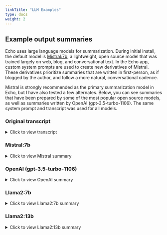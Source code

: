 ```yaml
---
linkTitle: "LLM Examples"
type: docs
weight: 2
---
```

## Example output summaries
Echo uses large language models for summarization. During initial install, the default model is [Mistral:7b](https://ollama.com/library/mistral), a lightweight, open source model that was trained largely on web, blog, and conversational text. In the Echo app, custom system prompts are used to create new derivatives of Mistral. These derivatives prioritize summaries that are written in first-person, as if blogged by the author, and follow a more natural, conversational cadence.

Mistral is strongly recommended as the primary summarization model in Echo, but I have also tested a few alternates. Below, you can see summaries that have been prepared by some of the most popular open source models, as well as summaries written by OpenAI (gpt-3.5-turbo-1106). The same system prompt and transcript was used for all models.

### Original transcript
<details>
<summary>Click to view transcript</summary>

**Detected Language:** en (confidence 1.00)

**[00:02 -> 00:43]** I've made good progress the last 24 hours on cleaning up the large language model scribe app. So at this point, it looks good. From a technical perspective, it's got everything I want it to have. I spent a lot of time polishing the output format files. Basically, I wanted the daily to always be in a strict format to have keynotes. And then I realized I wanted the weekly to have the same thing. So the weekly now also looks very similar to the daily. In fact, they share almost the same model file. And they share very similar formatting and structure in the output.

**[00:44 -> 01:52]** The monthly now also correctly summarizes just the simple paragraph text format of the weeklies. So it yields actually a different format than the other two. It gives a two to three sentence sort of high level overview. Of activities over the month. And then it starts breaking down into highlights, kind of key highlights and progress and development, as well as a reflection section that focuses on like answering a couple different questions. What worked well, what didn't work well, what surprised me, et cetera. And then there's a final section on next steps. And again, all of those are bulleted. So it's actually less of a formatted, like freeform writing style as much as it is. Like this is a list of things. That were accomplished that need to be accomplished and that I learned, I think that's good because the next significant development app, I'm going to be like working towards not immediately is a publisher, right? It's a, something that actually takes those monthlies and ingest them in ways that are like, Hey, how do I tell a story?

**[01:53 -> 03:06]** What? Yeah. How, how would I tell a story? And so it's okay if those aren't like totally formalized the exact same way. I also spent a lot of time working on polish, right? When I tag, when I tag stuff, now tags only read the summaries. They don't necessarily read the keynotes. There are too many tags that are being applied. I changed it such that the configuration file now contains basically everything that you'd want in the controller. So not only the file folders for exporting and for watching, but also the different parameters. So all of the different parameters that are being applied to the models, the models themselves have different initial and final prompts based off of like, sorry, not initial finals. It's chunk based prompts versus final prompts for how the models work. They chunk the large texts into the smaller pieces and analyze them and then provide little summaries of the individual texts. And then there's a final summary that looks at all of those little ones and puts it together. So. Those are all now captured. additional quality of life elements that I've worked on. So for instance, one of them is on,

**[03:09 -> 03:33]** it's basically like a prep for readiness check. It checks whether or not the configuration file is set up correctly, and that the user has actually set destination files for watching for audio logs, for output of the, like for archiving logs, for where you want the outputs to go. And what it does is it forces the user during first time startup to run this setup configuration.

**[03:35 -> 03:51]** If you don't run it, all of the different functions that I've built are grayed out. You cannot select them, they do not work. And so you have to set up the configuration file and it has to be valid before any of those activities are functional, which I think is really smart because it's, it proofs it somewhat.

**[03:53 -> 04:27]** I think that's important for like easy deployment and setup. I also have been working on some initial scripting to do first time setups. So out of the box, like which programs do you need to run? They're little bat files that script through command line and basically make sure that the user has an appropriate suite of dependencies. They've got Python, they've got faster whisper, that they've got CUDA enabled, that they're running the right kind of GPU.

**[04:28 -> 04:53]** So you can go through all that and check to make sure that they're installed. And if they're not installed, install them. And then finally, there's going to be just a little run.bat file that is actually gonna launch these virtual environments for the user and then kick off the app. And so if the user does wanna run the app, like on a schedule or in the background, they should just have to click that run.bat and everything is taken care of.

**[04:56 -> 05:03]** Oh, in addition to that, the setup, the setup also includes the preparation of custom LLM models.

**[05:05 -> 05:23]** So I've prepared a couple of different model files and a couple of different custom models that will automatically be created and generated as part of the setup. So again, they're automatically labeled correctly, they're given the right names and that it automatically works with the script in the way that I want it to work. So that all looks good.

**[05:24 -> 05:37]** I'm sure I'm forgetting more little nuances of things and I'm gonna return to that as well. So you can see that it's cleaned up, it's all done and polished. I changed a lot yesterday to make it really clean and polished.

**[05:40 -> 05:52]** I think, what else did I do? I also add the ability to delete entries. So I built in a little toolkit. It's mostly for development, but it's also, it's a nice utility.

**[05:53 -> 07:17]** So the tools are like delete all summaries, delete all transcripts, delete both. start the app. If the configuration file changes while the app is running, if you click the little option that says setup configuration, that prompts you graphically to set the right folder files via GUI. And then after you finish setting it, it says, okay, great, set correctly, the app is now restarting. And it restarts the app, which refreshes the configuration file and make sure that the new values took. And so that's, yeah, those are all little quality of life changes that I made, which I think are worthwhile. Next up is, I don't know if QA is the right description, but basically assuring that it starts up well on a fresh machine. And so I'm in the process of downloading VirtualBox or Windows Sandbox and basically building new environments on new virtual machines to make sure that it sets up correctly the first time. And it's going to be a little painful, I think, and tedious to get this bug free and working. But it is one of the important steps. It'll basically, the user will go through a README file and then basically double click setup and then double click run. And that should be as a goal, like, as difficult as it gets.

**[07:20 -> 07:46]** As also part of the next steps, I will have to document the setup procedures. So I talked about doing written documentation to describe not only how the app functions, like a flow chart, but also a setup how-to guide, like a very, very simple go to this link, down to this link, go to this link, down to this thing, run the setup, run the bat, go. And that should be it, but I'm sure there's always something that I'm surprised by.

**[07:54 -> 08:31]** Yeah, I think all those setups are going to be important for getting right. Oh, yeah, in addition to paperwork, I also want a video of this. I personally think it's very helpful and nice polish when the developer offers a video instruction of how to install and make sure it works, common troubleshooting problems, etc. So I'll probably record a video for getting this up and running once I work out all the kinks, again, from a virtual machine, like brand new, what do you do, how do you set it up? That'll be nice, I think. It may also be worthwhile, producing a small video on how it works. Again, like a, not quite a vlog. But

**[08:33 -> 09:23]** in a similar format, right, this is functionally how it was designed, this is how it generally works, etc. It's a bit more self promotiony, but it's not a bad thing. I'm debating on spending a little bit of time today refactoring the actual technical side of it. So cleaning up the code base, a lot of it is reused code. and doesn't necessarily need to be duplicated in multiple places, it doesn't really matter because frankly nobody's going to be digging through the code anyway. They're going to be simple non-power users and this is more for like if somebody goes into the code and looks it looks a little dumb. For instance, I have like two different ways of chunking text and that's unnecessary or I'm inconsistent with formatting on naming or commenting and just I can clean those up but that's all final polish. What else?

**[09:28 -> 10:00]** Oh yeah, I wanted to go through and prepare as part of that how to not the how to guide but like how it works guide some technical values basically like this is these are a number of files total audio length takes what time to transcribe with faster whisper large model three large model two large model one and give representative examples of what it produces.

**[10:02 -> 10:33]** In general, I think it does make sense I have a little folder as part of this downloadable zip of test files. So test audio logs and this is what the output should be generally to make sure that things are working correctly. I think that's that's nice as well. They don't have to necessarily record their own they can see what it looks like. I'm also debating on adding it's not required but from a technical tool set like a tool that's dedicated to data. So it's like it tells you

**[10:36 -> 10:42]** how many hours of the program was initiated, how many hours of audio has been analyzed,

**[10:44 -> 10:47]** how many words of text have been written, how many different dev logs have been written,

**[10:49 -> 10:54]** estimated time saved. That's a little trickier because every read to different speed.

**[10:56 -> 11:05]** Just like statistics. I think that would be kind of nice. I personally like those like total word count is x total time saved. Given a given like given a particular word count is y.

**[11:06 -> 11:39]** That's always just fun. I can probably think of a million things of doing that. How many different tags have been applied? Yeah, etc. How many months does this cover? How many times has the program been run just like counters, but it's not critical. Okay, I think that's everything. It's a lot on the to do list. Today, I think my goal is to just get through qa testing. If I can get farther, great. But that's the that's the priority.

</details>

### Mistral:7b
<details>
<summary>Click to view Mistral summary</summary>

#### Summary
Over the past day or so, I've been fine-tuning my language model scribe app. From a technical standpoint, it now includes all the features I desired. The last few days were spent polishing output format files, standardizing daily and weekly summaries to share similar structures, while monthly summaries offer a high-level overview of activities over the month.

I made improvements to the app's appearance, too, by having tags now only read the summaries instead of keynotes due to excessive tagging earlier on. I adjusted the configuration file to include everything you'd want in the controller, such as folders for exporting and watching, different parameters for models, and initial/final prompts based on the model type.

Other quality-of-life improvements include a readiness check for the configuration file, scripts to install dependencies like Python, Faster Whisper, CUDA, virtual environment setup, and a toolkit to delete entries during development.

Next up is testing the app on a fresh machine, creating written documentation and a video instruction for easy installation and troubleshooting. Although it'll be tedious, I believe it's an essential step toward ensuring a smooth user experience. I'm also planning to create a short video showcasing the app's functionality.

I spent today working on polishing and documentation tasks for my transcription tool. I addressed some inconsistencies in the code that needed fixing - duplicate chunking methods, inconsistent formatting, you name it. I compiled a 'how it works' guide for the tool, including technical values like total audio length, transcription times with different models, examples of output to ensure everything functions correctly.

I also thought about adding analytical metrics to the tool, such as hours initiated, analyzed audio, written text, different devlogs, estimated time saved, word count. However, calculating time saved is tricky since everyone reads at a different speed. I'm still deciding whether to include these additional metrics, but they'd provide valuable information for users.

#### Key notes
##### Decisions & Observations
- Decided to structure the app's output formats for daily, weekly, and monthly summaries with a focus on ease of reading and understanding.
- Implemented a prep for readiness check to ensure the configuration file is set up correctly before any functions become operational.
- Developed initial scripting for first-time setups, ensuring users have necessary dependencies and virtual environments.
- Prepared custom LLM models as part of the setup process.
- Decided to clean up inconsistencies in code formatting and naming
- Added tools for deleting entries in the app, primarily for development purposes but also as a utility.
- Priority for today is QA testing, with the goal of getting through it; further progress will depend on available time.
##### Issues & Next Steps
- Planning to document the setup procedures with both written and video instructions.
- Considering refactoring the technical side of the codebase to improve efficiency and organization.
- Will create a technical guide for the project, including details about file count, audio length, transcribe time with different models, and representative examples of output
- Considering adding additional features to the tool set, such as tracking hours of program initiated, analyzed audio, written text, and estimated time saved, but acknowledges these might be tricky due to variable read speeds
- Ensuring the app starts up correctly on a fresh machine by testing it in new virtual environments.
- Thinking about including counters for words count, different tags applied, months covered, and number of times the program has been run, although these are not critical
</details>

### OpenAI (gpt-3.5-turbo-1106)
<details>
<summary>Click to view OpenAI summary</summary>

#### Summary
Over the past day, I've been deep in refining the output format for the large language model scribe app. The technical aspects are shaping up well, and I've dedicated significant time to ensuring that the daily, weekly, and monthly summaries all follow a consistent format with keynotes. The monthly summary now provides a high-level overview of activities, followed by key highlights, progress, and a reflection section. I've also been streamlining the user experience by refining the tagging system and configuration file, and I've added a readiness check during the first-time setup to ensure the configuration file is valid before the app's functions become accessible.

In addition, I've scripted the first-time setups to ensure users have all the necessary dependencies installed, including programs like Python, FastAPI, and CUDA. I've also prepared custom LLM models as part of the setup process. To enhance usability, I've incorporated the ability to delete entries and restart the app if the configuration file changes while the app is running, aiming to make the user experience smoother.

Looking ahead, my focus will shift to quality assurance, ensuring the app starts up smoothly on a fresh machine. This will involve thorough testing on new virtual machines to guarantee a seamless setup process. I also plan to document the setup procedures and consider creating instructional videos to guide users through installation and troubleshooting. Additionally, I'm contemplating refactoring the technical side of the app to clean up the code base, although this may not be a top priority as most users won't be digging through the code.

During today's review of the code, I noticed a few areas that need cleaning up, such as inconsistent formatting on naming and unnecessary duplication in text chunking. It's all part of the final polish, but definitely worth addressing. I also worked on preparing a guide to explain how the system works, including technical values and representative examples of output. I'm considering including a folder of test files in the downloadable zip, so users can see what the output should look like and ensure everything is working correctly. Additionally, I'm thinking about adding a dedicated data tool to track stats like the number of files analyzed, hours of audio processed, and words written. Estimating time saved due to different reading speeds is a bit tricky, but I believe it could be a valuable addition. My main goal for today is to focus on QA testing, and if I can make further progress, that's a bonus.

#### Key notes
##### Decisions & Observations
- Decided to create a strict format for daily and weekly outputs, with the weekly output now resembling the daily format.
- Decided to clean up code by removing unnecessary duplicate text chunking methods and ensuring consistent formatting and commenting for final polish.
- Priority is to focus on QA testing today, with the goal of making progress beyond that if possible.
##### Issues & Next Steps
- Needs to resolve the issue of tags only reading the summaries and not the keynotes.
- Will explore setting up a readiness check to ensure the configuration file is correctly set up before any app functions can be used.
- Plans to conduct initial scripting for first-time setups to ensure all necessary dependencies are installed.
- Next steps include testing the app on a fresh machine and documenting the setup procedures, including written documentation and a video tutorial for installation and troubleshooting.
- Needs to prepare a guide on how the program works, including technical values such as total audio length, transcription times with different models, and representative output examples.
- Will explore the addition of a dedicated tool for tracking data analysis metrics, such as files analyzed, audio hours transcribed, word count, and time saved, to enhance technical insights and statistics.
</details>

### Llama2:7b
<details>
<summary>Click to view Llama2:7b summary</summary>

#### Summary
Hey there! So, yesterday was a productive day. I spent most of my time cleaning up the large language model scribe app, and it's looking good now. Technically, everything is in order, and the output format files are polished. I updated the monthly summaries to provide a more streamlined overview of activities throughout the month, highlighting what worked well, what didn't, and what I learned.

I also spent time refining the auto-pathing system in Blender. I added variation logic to make it more organic, especially near slopes. However, there are still some edge cases where the system breaks down. I plan to test it further with a bigger environment next. Additionally, I scripted initial virtual environment setup through command line using bat files to ensure the user has the appropriate dependencies installed, such as Python and CUDA. The run.bat file will launch these virtual environments and kick off the app if needed.

To improve the setup process further, I want to create custom LLM models and include them in the setup. These models will be automatically labeled and given the right names to work seamlessly with the script. I also considered refactoring the technical side of the project, cleaning up the code base, and consolidating redundant code.

Today, my goal is to get through QA testing and see if I can make further progress. I'm thinking about documenting the setup procedures to ensure a smooth first-time setup experience for users. Oh, and I also wanted to prepare a "how it works" guide for users, including technical values and representative examples of what the output looks like.

Overall, things are looking good, but there's still work to be done.

#### Key notes
##### Decisions & Observations
- Decided to polish the output format files for daily, weekly, and monthly summaries to have a consistent structure and formatting.
- Plans to document the setup procedures in written form, including a flowchart and a how-to guide, to make it easy for users to follow.
- Wants to record a video tutorial for installing and troubleshooting the app, to provide nice polish and helpful instructions for users.
- Decided to refactor the technical side of the project (codebase cleanup, inconsistent formatting, etc.)
- Debating on spending time today to do this
- It doesn't matter if nobody digs through the code, it's more for internal use and polish
- Wanted to prepare a how-it-works guide for users
- May include examples of output for testing purposes
- Debating on adding a dedicated data tool for tracking progress (e.g., word count, audio analyzed, etc.)
- Would be useful but not critical
- Priority today is to finish QA testing and see if further progress can be made
##### Issues & Next Steps
- Needs to resolve the issue of too many tags being applied to the models and create a configuration file that contains everything needed for the controller.
- Will explore the option of using a virtual machine or Windows Sandbox to download and build new environments for testing the app's startup on a fresh machine.
- Will include technical values such as file size, transcription time, etc.
</details>

### Llama2:13b
<details>
<summary>Click to view Llama2:13b summary</summary>

#### Summary
Hey there! Today was focused on tidying up the large language model scribe app and polishing the output format files. From a technical perspective, everything looks good, and I spent time refining the output format files to ensure they're in a strict format for daily, weekly, and monthly summaries. The monthly summary will give a high-level overview of activities over the month, followed by key highlights, progress, development, and reflection questions. Users can also tag specific sections for easy access.

Besides these changes, I worked on some quality-of-life elements like a prep readiness check to ensure the configuration file is set up correctly, and a script that checks if all necessary dependencies are installed before launching virtual environments. These changes will make it easier for users to deploy and set up the app. I also added the ability to delete entries and restart the app if necessary.

I'm sure there are other small details I forgot to mention, but these changes should improve the user experience. Next, I want to focus on ensuring that it starts up well on a fresh machine by downloading VirtualBox or Windows Sandbox and building new environments on new virtual machines. Documenting the setup procedures is also important, so I'll create written documentation to describe how the app functions and how to set it up. A video instruction of how to install and troubleshoot problems may also be helpful.

Today, I worked on preparing a how-to guide for using the program. I cleaned up any unnecessary code and formatting inconsistencies, and added some technical values to the guide, such as total audio length, number of files analyzed, and estimated time saved. I also debated adding a tool that would give users a breakdown of their progress since initiating the program, including word count, hours saved, and number of dev logs written. While these aren't critical features, they could be fun and interesting to include. My goal for today is to finish QA testing, but we'll see how far I can get.

#### Key notes
##### Decisions & Observations
- Decided to polish the output format files for the daily, weekly, and monthly summaries.
- Shared similar formatting and structure across all three.
- Used a strict format to ensure consistency.
- Spent time working on quality of life elements, such as:
- Prepared custom LLM models for automatic generation during setup.
- Added the ability to delete entries, restart the app, and automatically refresh configuration files.
- Assuring that it starts up well on a fresh machine through virtual environments or sandboxes.
- Documenting the setup procedures with written documentation and video tutorials.
- Refactoring the technical side of the project to clean up the code base and reduce duplication.
- Decided to simplify and clean up the code for non-power users, focusing on minor polishing issues rather than extensive changes (09:23 - 09:42)
- Consistency in formatting and naming
- Removing unnecessary chunking methods
- Cleaning up inconsistent formatting
- Wanted to create a how-it-works guide, not just a how-to guide (09:44 - 10:00)
- Explaining the technical values behind the program
- Providing representative examples of output
- Debating on adding a dedicated data tool for tracking progress (10:15 - 10:49)
- Estimated time saved
- Total audio length transcribed with Faster Whisper
- Number of files analyzed since program initiation
- Personal preferences for fun stats to include (11:16 - 11:26)
- Total word count
- Total time saved
- Number of months covered
- Number of times the program has been run
- Today's goal is to focus on QA testing, with the intention of getting as far as possible (11:32 - 11:35)
##### Issues & Next Steps
- Next steps include:
</details>

